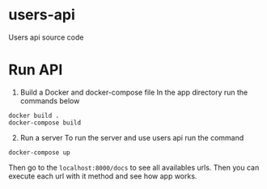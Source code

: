 # users-api
Users api source code
# Run API
1. Build a Docker and docker-compose file
In the app directory run the commands below

```
docker build .
docker-compose build
```

2. Run a server
To run the server and use users api run the command

```
docker-compose up
```

Then go to the ```localhost:8000/docs``` to see all availables urls. Then you can execute each url with it method and see how app works.
